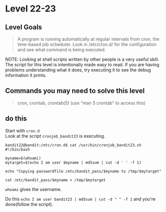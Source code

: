 # Level 22-23


## Level Goals

> A program is running automatically at regular intervals from cron, the time-based job scheduler. Look in /etc/cron.d/ for the configuration and see what command is being executed.  

NOTE: Looking at shell scripts written by other people is a very useful skill. The script for this level is intentionally made easy to read. If you are having problems understanding what it does, try executing it to see the debug information it prints.  


## Commands you may need to solve this level
> cron, crontab, crontab(5) (use “man 5 crontab” to access this)  

## do this

Start with `cron.d`  
Look at the script `cronjob_bandit23` is executing.  

	bandit22@bandit:/etc/cron.d$ cat /usr/bin/cronjob_bandit23.sh 
	#!/bin/bash

	myname=$(whoami)
	mytarget=$(echo I am user $myname | md5sum | cut -d ' ' -f 1)

	echo "Copying passwordfile /etc/bandit_pass/$myname to /tmp/$mytarget"

	cat /etc/bandit_pass/$myname > /tmp/$mytarget  

`whoami` gives the username.  

Do this `echo I am user bandit23 | md5sum | cut -d " " -f 1` and you're done(follow the script).


